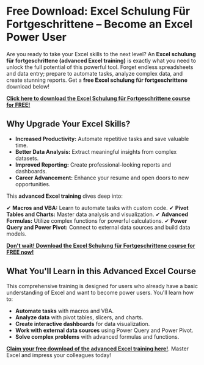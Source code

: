 # Free Download: Excel Schulung Für Fortgeschrittene – Become an Excel Power User

Are you ready to take your Excel skills to the next level? An **Excel schulung für fortgeschrittene (advanced Excel training)** is exactly what you need to unlock the full potential of this powerful tool. Forget endless spreadsheets and data entry; prepare to automate tasks, analyze complex data, and create stunning reports. Get a **free Excel schulung für fortgeschrittene** download below!

[**Click here to download the Excel Schulung für Fortgeschrittene course for FREE!**](https://udemywork.com/excel-schulung-fur-fortgeschrittene)

## Why Upgrade Your Excel Skills?

*   **Increased Productivity:** Automate repetitive tasks and save valuable time.
*   **Better Data Analysis:** Extract meaningful insights from complex datasets.
*   **Improved Reporting:** Create professional-looking reports and dashboards.
*   **Career Advancement:** Enhance your resume and open doors to new opportunities.

This **advanced Excel training** dives deep into:

✔ **Macros and VBA:** Learn to automate tasks with custom code.
✔ **Pivot Tables and Charts:** Master data analysis and visualization.
✔ **Advanced Formulas:** Utilize complex functions for powerful calculations.
✔ **Power Query and Power Pivot:** Connect to external data sources and build data models.

[**Don't wait! Download the Excel Schulung für Fortgeschrittene course for FREE now!**](https://udemywork.com/excel-schulung-fur-fortgeschrittene)

## What You'll Learn in this Advanced Excel Course

This comprehensive training is designed for users who already have a basic understanding of Excel and want to become power users. You'll learn how to:

*   **Automate tasks** with macros and VBA.
*   **Analyze data** with pivot tables, slicers, and charts.
*   **Create interactive dashboards** for data visualization.
*   **Work with external data sources** using Power Query and Power Pivot.
*   **Solve complex problems** with advanced formulas and functions.

**[Claim your free download of the advanced Excel training here!](https://udemywork.com/excel-schulung-fur-fortgeschrittene)**. Master Excel and impress your colleagues today!
